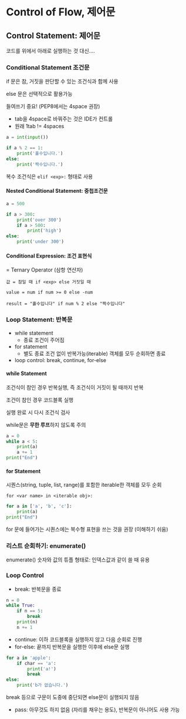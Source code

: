 # Control of Flow, 제어문

## Control Statement: 제어문

코드를 위에서 아래로 실행하는 것 대신....

### Conditional Statement 조건문

if 문은 참, 거짓을 판단할 수 있는 조건식과 함께 사용

else 문은 선택적으로 활용가능

들여쓰기 중요! (PEP8에서는 4space 권장)

* tab을 4space로 바꿔주는 것은 IDE가 컨트롤
* 원래 1tab != 4spaces

```python
a = int(input())

if a % 2 == 1:
    print('홀수입니다.')
else:
    print('짝수입니다.')
```

복수 조건식은 `elif <exp>:` 형태로 사용



#### Nested Conditional Statement: 중첩조건문

```python
a = 500

if a > 300:
    print('over 300')
    if a > 500:
        print('high')
else:
    print('under 300')
```



#### Conditional Expression: 조건 표현식

= Ternary Operator (삼항 연산자)

`값 = 참일 때 if <exp> else 거짓일 때`

`value = num if num >= 0 else -num`



`result = "홀수입니다" if num % 2 else "짝수입니다"`



### Loop Statement: 반복문

* while statement
  * 종료 조건이 주어짐
* for statement
  * 별도 종료 조건 없이 반복가능(iterable) 객체를 모두 순회하면 종료
* loop control: break, continue, for-else



#### while Statement

조건식이 참인 경우 반복실행, 즉 조건식이 거짓이 될 때까지 반복

조건이 참인 경우 코드블록 실행

실행 완료 시 다시 조건식 검사

while문은 **무한 루프**하지 않도록 주의

```python
a = 0
while a < 5:
    print(a)
    a += 1
print("End")
```

#### for Statement

시퀀스(string, tuple, list, range)를 포함한 iterable한 객체를 모두 순회

`for <var name> in <iterable obj>: `

```python
for a in ['a', 'b', 'c']:
    print(a)
print("End")
```

for 문에 들어가는 시퀀스에는 복수형 표현을 쓰는 것을 권장 (이해하기 쉬움)



### 리스트 순회하기: enumerate()

enumerate() 숫자와 값의 튜플 형태로: 인덱스값과 같이 쓸 때 유용



### Loop Control

* break: 반복문을 종료

```python
n = 0
while True:
    if n == 5:
        break
    print(n)
    n += 1
```



* continue: 이하 코드블록을 실행하지 않고 다음 순회로 진행
* for-else: 끝까지 반복문을 실행한 이후에 else문 실행

```python
for a in 'apple':
    if char == 'a':
        print('a!')
        break
else:
    print('b가 없습니다.')
```

break 등으로 구문이 도중에 중단되면 else문이 실행되지 않음



* pass: 아무것도 하지 없음 (자리를 채우는 용도), 반복문이 아니어도 사용 가능

